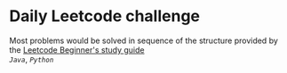 # Daily Leetcode challenge

Most problems would be solved in sequence of the structure provided by the [Leetcode Beginner's study guide](https://leetcode.com/explore/learn/card/the-leetcode-beginners-guide/692/challenge-problems/4421/)
<br />
 _`Java`_,  _`Python`_
